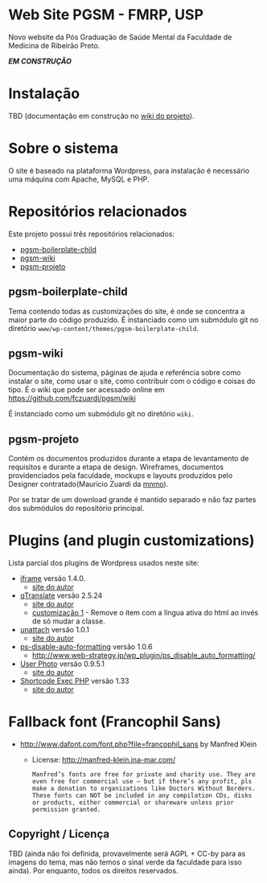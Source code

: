 # Web Site PGSM - FMRP, USP

Novo website da Pós Graduação de Saúde Mental da Faculdade de Medicina de Ribeirão Preto.

***EM CONSTRUÇÃO***

# Instalação

TBD (documentação em construção no [wiki do projeto](https://github.com/fczuardi/pgsm/wiki/_pages)).

# Sobre o sistema

O site é baseado na plataforma Wordpress, para instalação é necessário uma máquina com Apache, MySQL e PHP.

# Repositórios relacionados

Este projeto possui três repositórios relacionados:

* [pgsm-boilerplate-child](https://github.com/fczuardi/pgsm-boilerplate-child)
* [pgsm-wiki](https://github.com/fczuardi/pgsm/wiki/_access)
* [pgsm-projeto](https://github.com/fczuardi/pgsm-projeto)

## pgsm-boilerplate-child

Tema contendo todas as customizações do site, é onde se concentra a maior parte do código produzido. É instanciado como um submódulo git no diretório ````www/wp-content/themes/pgsm-boilerplate-child````.

## pgsm-wiki

Documentação do sistema, páginas de ajuda e referência sobre como instalar o site, como usar o site, como contribuir com o código e coisas do tipo. É o wiki que pode ser acessado online em https://github.com/fczuardi/pgsm/wiki

É instanciado como um submódulo git no diretório ````wiki````.

## pgsm-projeto

Contém os documentos produzidos durante a etapa de levantamento de requisitos e durante a etapa de design. Wireframes, documentos providenciados pela faculdade, mockups e layouts produzidos pelo Designer contratado(Mauricio Zuardi da [mnmo](http://mnmo.com.br)).

Por se tratar de um download grande é mantido separado e não faz partes dos submódulos do repositório principal.

# Plugins (and plugin customizations)

Lista parcial dos plugins de Wordpress usados neste site:

* [iframe](http://wordpress.org/extend/plugins/iframe/) versão 1.4.0.
  * [site do autor](http://web-profile.com.ua/wordpress/plugins/iframe/)
* [qTranslate](http://wordpress.org/extend/plugins/qtranslate/) versão 2.5.24
  * [site do autor](http://www.qianqin.de/qtranslate/)
  * [customização 1](https://github.com/fczuardi/pgsm/commit/2111ad0d057a3dd5d2248f037efefffda2190508) - Remove o ítem com a língua ativa do html ao invés de só mudar a classe.
* [unattach](http://wordpress.org/extend/plugins/unattach/) versão 1.0.1
  * [site do autor](http://outlandishideas.co.uk/blog/2011/03/unattach/)
* [ps-disable-auto-formatting](http://wordpress.org/extend/plugins/ps-disable-auto-formatting/) versão 1.0.6
  * http://www.web-strategy.jp/wp_plugin/ps_disable_auto_formatting/
* [User Photo](http://wordpress.org/extend/plugins/user-photo/) versão 0.9.5.1
  * [site do autor](http://weston.ruter.net/)
* [Shortcode Exec PHP](http://wordpress.org/extend/plugins/shortcode-exec-php/) versão 1.33
  * [site do autor](http://blog.bokhorst.biz/about/)
  
# Fallback font (Francophil Sans)

* http://www.dafont.com/font.php?file=francophil_sans by Manfred Klein
  * License: http://manfred-klein.ina-mar.com/ 
  
    ````Manfred’s fonts are free for private and charity use. They are even free for commercial use – but if there’s any profit, pls make a donation to organizations like Doctors Without Borders.````
    ````These fonts can NOT be included in any compilation CDs, disks or products, either commercial or shareware unless prior permission granted.````

## Copyright / Licença

TBD (ainda não foi definida, provavelmente será AGPL + CC-by para as imagens do tema, mas não temos o sinal verde da faculdade para isso ainda). Por enquanto, todos os direitos reservados.
